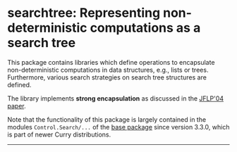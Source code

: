 searchtree: Representing non-deterministic computations as a search tree
========================================================================

This package contains libraries which define operations
to encapsulate non-deterministic computations in data structures,
e.g., lists or trees. Furthermore, various search strategies on
search tree structures are defined.

The library implements **strong encapsulation** as discussed in the
[JFLP'04 paper](http://danae.uni-muenster.de/lehre/kuchen/JFLP/articles/2004/S04-01/A2004-06/JFLP-A2004-06.pdf).

Note that the functionality of this package is largely contained
in the modules `Control.Search/...` of the
[base package](https://cpm.curry-lang.org/pkgs/base.html)
since version 3.3.0, which is part of newer Curry distributions.

--------------------------------------------------------------------------
